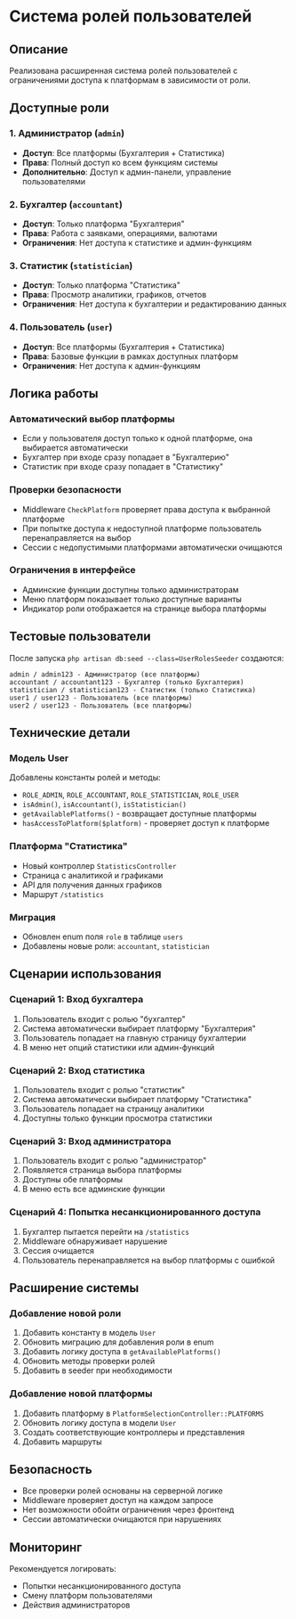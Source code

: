 # Система ролей пользователей

## Описание

Реализована расширенная система ролей пользователей с ограничениями доступа к платформам в зависимости от роли.

## Доступные роли

### 1. Администратор (`admin`)
- **Доступ**: Все платформы (Бухгалтерия + Статистика)
- **Права**: Полный доступ ко всем функциям системы
- **Дополнительно**: Доступ к админ-панели, управление пользователями

### 2. Бухгалтер (`accountant`)
- **Доступ**: Только платформа "Бухгалтерия"
- **Права**: Работа с заявками, операциями, валютами
- **Ограничения**: Нет доступа к статистике и админ-функциям

### 3. Статистик (`statistician`)
- **Доступ**: Только платформа "Статистика"
- **Права**: Просмотр аналитики, графиков, отчетов
- **Ограничения**: Нет доступа к бухгалтерии и редактированию данных

### 4. Пользователь (`user`)
- **Доступ**: Все платформы (Бухгалтерия + Статистика)
- **Права**: Базовые функции в рамках доступных платформ
- **Ограничения**: Нет доступа к админ-функциям

## Логика работы

### Автоматический выбор платформы
- Если у пользователя доступ только к одной платформе, она выбирается автоматически
- Бухгалтер при входе сразу попадает в "Бухгалтерию"
- Статистик при входе сразу попадает в "Статистику"

### Проверки безопасности
- Middleware `CheckPlatform` проверяет права доступа к выбранной платформе
- При попытке доступа к недоступной платформе пользователь перенаправляется на выбор
- Сессии с недопустимыми платформами автоматически очищаются

### Ограничения в интерфейсе
- Админские функции доступны только администраторам
- Меню платформ показывает только доступные варианты
- Индикатор роли отображается на странице выбора платформы

## Тестовые пользователи

После запуска `php artisan db:seed --class=UserRolesSeeder` создаются:

```
admin / admin123 - Администратор (все платформы)
accountant / accountant123 - Бухгалтер (только Бухгалтерия)
statistician / statistician123 - Статистик (только Статистика)
user1 / user123 - Пользователь (все платформы)
user2 / user123 - Пользователь (все платформы)
```

## Технические детали

### Модель User
Добавлены константы ролей и методы:
- `ROLE_ADMIN`, `ROLE_ACCOUNTANT`, `ROLE_STATISTICIAN`, `ROLE_USER`
- `isAdmin()`, `isAccountant()`, `isStatistician()`
- `getAvailablePlatforms()` - возвращает доступные платформы
- `hasAccessToPlatform($platform)` - проверяет доступ к платформе

### Платформа "Статистика"
- Новый контроллер `StatisticsController`
- Страница с аналитикой и графиками
- API для получения данных графиков
- Маршрут `/statistics`

### Миграция
- Обновлен enum поля `role` в таблице `users`
- Добавлены новые роли: `accountant`, `statistician`

## Сценарии использования

### Сценарий 1: Вход бухгалтера
1. Пользователь входит с ролью "бухгалтер"
2. Система автоматически выбирает платформу "Бухгалтерия"
3. Пользователь попадает на главную страницу бухгалтерии
4. В меню нет опций статистики или админ-функций

### Сценарий 2: Вход статистика
1. Пользователь входит с ролью "статистик"
2. Система автоматически выбирает платформу "Статистика"
3. Пользователь попадает на страницу аналитики
4. Доступны только функции просмотра статистики

### Сценарий 3: Вход администратора
1. Пользователь входит с ролью "администратор"
2. Появляется страница выбора платформы
3. Доступны обе платформы
4. В меню есть все админские функции

### Сценарий 4: Попытка несанкционированного доступа
1. Бухгалтер пытается перейти на `/statistics`
2. Middleware обнаруживает нарушение
3. Сессия очищается
4. Пользователь перенаправляется на выбор платформы с ошибкой

## Расширение системы

### Добавление новой роли
1. Добавить константу в модель `User`
2. Обновить миграцию для добавления роли в enum
3. Добавить логику доступа в `getAvailablePlatforms()`
4. Обновить методы проверки ролей
5. Добавить в seeder при необходимости

### Добавление новой платформы
1. Добавить платформу в `PlatformSelectionController::PLATFORMS`
2. Обновить логику доступа в модели `User`
3. Создать соответствующие контроллеры и представления
4. Добавить маршруты

## Безопасность

- Все проверки ролей основаны на серверной логике
- Middleware проверяет доступ на каждом запросе
- Нет возможности обойти ограничения через фронтенд
- Сессии автоматически очищаются при нарушениях

## Мониторинг

Рекомендуется логировать:
- Попытки несанкционированного доступа
- Смену платформ пользователями
- Действия администраторов 
